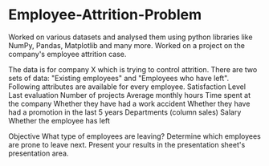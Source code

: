# Employee-Attrition-Problem
Worked on various datasets and analysed them using python libraries like NumPy, Pandas, Matplotlib and many more. Worked on a project on the company's employee attrition case.

The data is for company X which is trying to control attrition. There are two sets of data: "Existing employees" and "Employees who have left". Following attributes are available for every employee.
Satisfaction Level
Last evaluation
Number of projects
Average monthly hours
Time spent at the company
Whether they have had a work accident
Whether they have had a promotion in the last 5 years
Departments (column sales)
Salary
Whether the employee has left

Objective
What type of employees are leaving? Determine which employees are prone to leave next. Present your results in the presentation sheet's presentation area.
